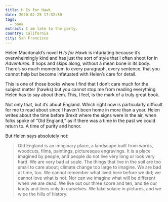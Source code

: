 ```yaml
---
title: H Is for Hawk
date: 2020-02-25 17:52:50
tags:
  - book
extract: I am late to the party.
country: California
city: San Francisco
---
```


Helen Macdonald’s novel _H Is for Hawk_ is infuriating because it’s overwhelmingly kind and has just the sort of style that I often shoot for in _Adventures_. It hops and skips along, without a mean bone in its body. There’s so much momentum to every paragraph, every sentence, that you cannot help but become infatuated with Helen’s care for detail.

This is one of those books where I find that I don’t care much for the subject matter (hawks) but you cannot stop me from reading everything Helen has to say about them. This, I feel, is the mark of a truly great book.

Not only that, but it’s about England. Which right now is particularly difficult for me to read about since I haven’t been home in more than a year. Helen writes about the time before Brexit where the signs were in the air, when folks spoke of “Old England,” as if there was a time in the past we could return to. A time of purity and honor.

But Helen says absolutely not:

> Old England is an imaginary place, a landscape built from words, woodcuts, films, paintings, picturesque engravings. It is a place imagined by people, and people do not live very long or look very hard. We are very bad at scale. The things that live in the soil are too small to care about; climate change too large to imagine. We are bad at time, too. We cannot remember what lived here before we did; we cannot love what is not. Nor can we imagine what will be different when we are dead. We live out our three score and ten, and tie our knots and lines only to ourselves. We take solace in pictures, and we wipe the hills of history.
